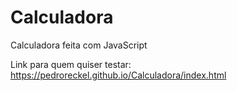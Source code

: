 # Calculadora
 Calculadora feita com JavaScript

Link para quem quiser testar: https://pedroreckel.github.io/Calculadora/index.html

